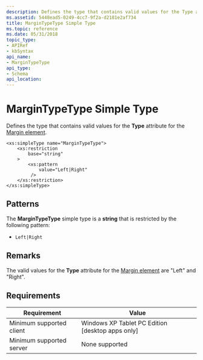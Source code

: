 ```yaml
---
description: Defines the type that contains valid values for the Type attribute for the Margin element.
ms.assetid: 5448ead5-0249-4cc7-9f2a-d2181e2af734
title: MarginTypeType Simple Type
ms.topic: reference
ms.date: 05/31/2018
topic_type: 
- APIRef
- kbSyntax
api_name: 
- MarginTypeType
api_type: 
- Schema
api_location: 
---
```


# MarginTypeType Simple Type

Defines the type that contains valid values for the **Type** attribute for the [Margin element](margin-element.md).

``` syntax
<xs:simpleType name="MarginTypeType">
    <xs:restriction
        base="string"
    >
        <xs:pattern
            value="Left|Right"
         />
    </xs:restriction>
</xs:simpleType>
```

## Patterns

The **MarginTypeType** simple type is a **string** that is restricted by the following pattern:

-   `Left|Right`

## Remarks

The valid values for the **Type** attribute for the [Margin element](margin-element.md) are "Left" and "Right".

## Requirements



| Requirement | Value |
|-------------------------------------|---------------------------------------------------------------|
| Minimum supported client<br/> | Windows XP Tablet PC Edition \[desktop apps only\]<br/> |
| Minimum supported server<br/> | None supported<br/>                                     |



 

 




